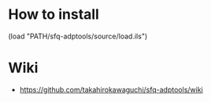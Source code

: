 # How to install
(load "PATH/sfq-adptools/source/load.ils")

# Wiki
* https://github.com/takahirokawaguchi/sfq-adptools/wiki
